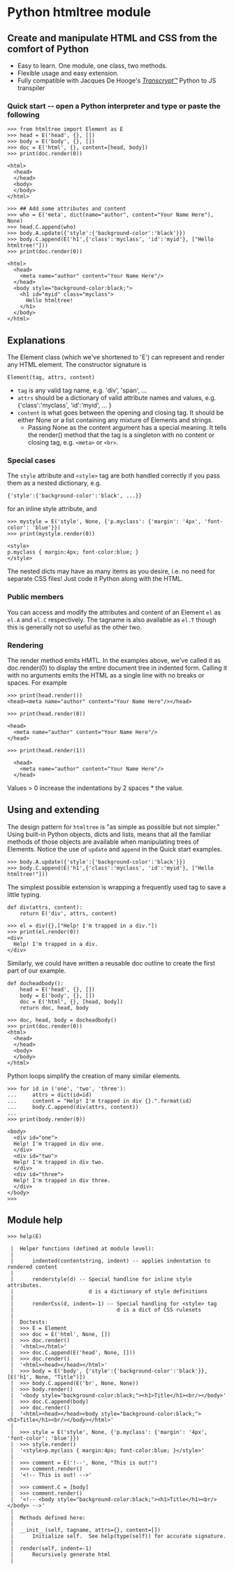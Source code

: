 # Python htmltree module

## Create and manipulate HTML and CSS from the comfort of Python
  * Easy to learn. One module, one class, two methods.
  * Flexible usage and easy extension. 
  * Fully compatible with Jacques De Hooge's [*Transcrypt™*](https://transcrypt.org/) Python to JS transpiler

### Quick start -- open a Python interpreter and type or paste the following
```
>>> from htmltree import Element as E
>>> head = E('head', {}, [])
>>> body = E('body', {}, [])
>>> doc = E('html', {}, content=[head, body])
>>> print(doc.render(0))

<html>
  <head>
  </head>
  <body>
  </body>
</html>

>>> ## Add some attributes and content
>>> who = E('meta', dict(name="author", content="Your Name Here"), None)
>>> head.C.append(who)
>>> body.A.update({'style':{'background-color':'black'}})
>>> body.C.append(E('h1',{'class':'myclass', 'id':'myid'}, ["Hello htmltree!"]))
>>> print(doc.render(0))

<html>
  <head>
    <meta name="author" content="Your Name Here"/>
  </head>
  <body style="background-color:black;">
    <h1 id="myid" class="myclass">
      Hello htmltree!
    </h1>
  </body>
</html>

```
## Explanations
The Element class (which we've shortened to 'E') can represent and render any HTML element. The constructor signature is 

```
Element(tag, attrs, content)
```
* `tag` is any valid tag name, e.g. 'div', 'span', ...
* `attrs` should be a dictionary of valid attribute names and values, e.g. {'class':'myclass', 'id':'myid', ... } 
* `content` is what goes between the opening and closing tag. It should be either None or a list containing any mixture of Elements and strings. 
  * Passing None as the content argument has a special meaning. It tells the render() method that the tag is a singleton with no content or closing tag, e.g. `<meta>` or `<br>`.

### Special cases
The `style` attribute and `<style>` tag are both handled correctly if you pass them as a nested dictionary, e.g.
```
{'style':{'background-color':'black', ...}}
```
for an inline style attribute, and

```
>>> mystyle = E('style', None, {'p.myclass': {'margin': '4px', 'font-color': 'blue'}})
>>> print(mystyle.render(0))

<style>
p.myclass { margin:4px; font-color:blue; }
</style>

```
The nested dicts may have as many items as you desire, i.e. no need for separate CSS files! Just code it Python along with the HTML.

### Public members
You can access and modify the attributes and content of an Element `el` as `el.A` and `el.C` respectively. The tagname is also available as `el.T` though this is generally not so useful as the other two.

### Rendering
The render method emits HMTL. In the examples above, we've called it as doc.render(0) to display the entire document tree in indented form. Calling it with no arguments emits the HTML as a single line with no breaks or spaces. For example
```
>>> print(head.render())
<head><meta name="author" content="Your Name Here"/></head>

>>> print(head.render(0))

<head>
  <meta name="author" content="Your Name Here"/>
</head>

>>> print(head.render(1))

  <head>
    <meta name="author" content="Your Name Here"/>
  </head>
```
Values > 0 increase the indentations by 2 spaces * the value.

## Using and extending
The design pattern for `htmltree` is "as simple as possible but not simpler." Using built-in Python objects, dicts and lists, means that all the familiar methods of those objects are available when manipulating trees of Elements. Notice the use of `update` and `append` in the Quick start examples. 
```
>>> body.A.update({'style':{'background-color':'black'}})
>>> body.C.append(E('h1',{'class':'myclass', 'id':'myid'}, ["Hello htmltree!"]))
```

The simplest possible extension is wrapping a frequently used tag to save a little typing.
```
def div(attrs, content):
    return E('div', attrs, content)

>>> el = div({},["Help! I'm trapped in a div."])
>>> print(el.render(0))
<div>
  Help! I'm trapped in a div.
</div>
```
Similarly, we could have written a reusable doc outline to create the first part of our example.
```
def docheadbody():
    head = E('head', {}, [])
    body = E('body', {}, [])
    doc = E('html', {}, [head, body])
    return doc, head, body
    
>>> doc, head, body = docheadbody()
>>> print(doc.render(0))
<html>
  <head>
  </head>
  <body>
  </body>
</html>
```

Python loops simplify the creation of many similar elements.
```
>>> for id in ('one', 'two', 'three'):
...     attrs = dict(id=id)
...     content = "Help! I'm trapped in div {}.".format(id)
...     body.C.append(div(attrs, content))
...     
>>> print(body.render(0))

<body>
  <div id="one">
  Help! I'm trapped in div one.
  </div>
  <div id="two">
  Help! I'm trapped in div two.
  </div>
  <div id="three">
  Help! I'm trapped in div three.
  </div>
</body>
>>> 
```

## Module help
```
>>> help(E)

 |  Helper functions (defined at module level):
 |  
 |      indented(contentstring, indent) -- applies indentation to rendered content
 |  
 |      renderstyle(d) -- Special handline for inline style attributes.
 |                        d is a dictionary of style definitions
 |  
 |      renderCss(d, indent=-1) -- Special handling for <style> tag
 |                                 d is a dict of CSS rulesets
 |  
 |  Doctests:
 |  >>> E = Element
 |  >>> doc = E('html', None, [])
 |  >>> doc.render()
 |  '<html></html>'
 |  >>> doc.C.append(E('head', None, []))
 |  >>> doc.render()
 |  '<html><head></head></html>'
 |  >>> body = E('body', {'style':{'background-color':'black'}}, [E('h1', None, "Title")])
 |  >>> body.C.append(E('br', None, None))
 |  >>> body.render()
 |  '<body style="background-color:black;"><h1>Title</h1><br/></body>'
 |  >>> doc.C.append(body)
 |  >>> doc.render()
 |  '<html><head></head><body style="background-color:black;"><h1>Title</h1><br/></body></html>'
 |  
 |  >>> style = E('style', None, {'p.myclass': {'margin': '4px', 'font-color': 'blue'}})
 |  >>> style.render()
 |  '<style>p.myclass { margin:4px; font-color:blue; }</style>'
 |  
 |  >>> comment = E('!--', None, "This is out!")
 |  >>> comment.render()
 |  '<!-- This is out! -->'
 |  
 |  >>> comment.C = [body]
 |  >>> comment.render()
 |  '<!-- <body style="background-color:black;"><h1>Title</h1><br/></body> -->'
 |  
 |  Methods defined here:
 |  
 |  __init__(self, tagname, attrs={}, content=[])
 |      Initialize self.  See help(type(self)) for accurate signature.
 |  
 |  render(self, indent=-1)
 |      Recursively generate html
 |  
 ```

